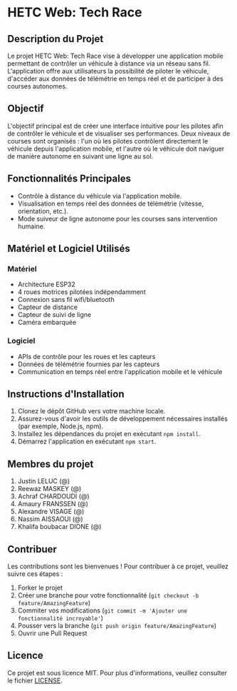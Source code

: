 
# HETC Web: Tech Race

## Description du Projet

Le projet HETC Web: Tech Race vise à développer une application mobile permettant de contrôler un véhicule à distance via un réseau sans fil. L'application offre aux utilisateurs la possibilité de piloter le véhicule, d'accéder aux données de télémétrie en temps réel et de participer à des courses autonomes.

## Objectif

L'objectif principal est de créer une interface intuitive pour les pilotes afin de contrôler le véhicule et de visualiser ses performances. Deux niveaux de courses sont organisés : l'un où les pilotes contrôlent directement le véhicule depuis l'application mobile, et l'autre où le véhicule doit naviguer de manière autonome en suivant une ligne au sol.

## Fonctionnalités Principales

- Contrôle à distance du véhicule via l'application mobile.
- Visualisation en temps réel des données de télémétrie (vitesse, orientation, etc.).
- Mode suiveur de ligne autonome pour les courses sans intervention humaine.

## Matériel et Logiciel Utilisés

### Matériel
- Architecture ESP32
- 4 roues motrices pilotées indépendamment
- Connexion sans fil wifi/bluetooth
- Capteur de distance
- Capteur de suivi de ligne
- Caméra embarquée

### Logiciel
- APIs de contrôle pour les roues et les capteurs
- Données de télémétrie fournies par les capteurs
- Communication en temps réel entre l'application mobile et le véhicule

## Instructions d'Installation

1. Clonez le dépôt GitHub vers votre machine locale.
2. Assurez-vous d'avoir les outils de développement nécessaires installés (par exemple, Node.js, npm).
3. Installez les dépendances du projet en exécutant `npm install`.
4. Démarrez l'application en exécutant `npm start`.

## Membres du projet

1. Justin LELUC (@)
2. Reewaz MASKEY (@)
3. Achraf CHARDOUDI (@)
4. Amaury FRANSSEN (@)
5. Alexandre VISAGE (@)
6. Nassim AISSAOUI (@)
7. Khalifa boubacar DIONE (@)

## Contribuer

Les contributions sont les bienvenues ! Pour contribuer à ce projet, veuillez suivre ces étapes :
1. Forker le projet
2. Créer une branche pour votre fonctionnalité (`git checkout -b feature/AmazingFeature`)
3. Commiter vos modifications (`git commit -m 'Ajouter une fonctionnalité incroyable'`)
4. Pousser vers la branche (`git push origin feature/AmazingFeature`)
5. Ouvrir une Pull Request

## Licence

Ce projet est sous licence MIT. Pour plus d'informations, veuillez consulter le fichier [LICENSE](LICENSE).
